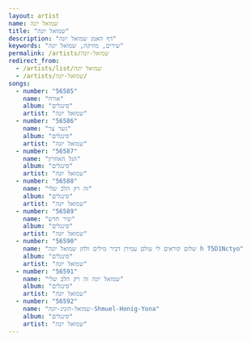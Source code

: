 ```yaml
---
layout: artist
name: שמואל יונה
title: "שמואל יונה"
description: "דף האמן שמואל יונה"
keywords: "שירים, מוזיקה, שמואל יונה"
permalink: /artists/שמואל-יונה
redirect_from:
  - /artists/list/שמואל יונה
  - /artists/שמואל-יונה/
songs:
  - number: "56585"
    name: "אורח"
    album: "סינגלים"
    artist: "שמואל יונה"
  - number: "56586"
    name: "גשר צר"
    album: "סינגלים"
    artist: "שמואל יונה"
  - number: "56587"
    name: "הגל האחרון"
    album: "סינגלים"
    artist: "שמואל יונה"
  - number: "56588"
    name: "זה רק הלב שלי"
    album: "סינגלים"
    artist: "שמואל יונה"
  - number: "56589"
    name: "שיר חדש"
    album: "סינגלים"
    artist: "שמואל יונה"
  - number: "56590"
    name: "שלום קוראים לי עולם עמירן דביר מילים ולחן שמואל יונה h T5D1Nctyo"
    album: "סינגלים"
    artist: "שמואל יונה"
  - number: "56591"
    name: "שמואל יונה זה רק הלב שלי"
    album: "סינגלים"
    artist: "שמואל יונה"
  - number: "56592"
    name: "שמואל-הוניג-יונה-Shmuel-Honig-Yona"
    album: "סינגלים"
    artist: "שמואל יונה"
---
```

